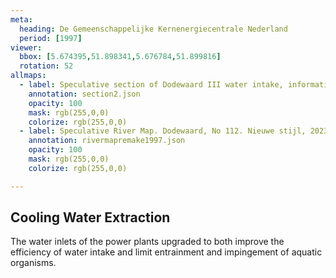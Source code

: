 ```yaml
---
meta:
  heading: De Gemeenschappelijke Kernenergiecentrale Nederland
  period: [1997]
viewer:
  bbox: [5.674395,51.898341,5.676784,51.899816]
  rotation: 52
allmaps:
  - label: Speculative section of Dodewaard III water intake, information brochure of GKN (2004), 2023. 297 x 105 mm, scale 1:500. The Berlage.
    annotation: section2.json
    opacity: 100
    mask: rgb(255,0,0)
    colorize: rgb(255,0,0)
  - label: Speculative River Map. Dodewaard, No 112. Nieuwe stijl, 2023. 1000x580  mm. Scale 1:5000. The Berlage. Based on River Map Gedeelte Waal, No 112. Nieuwe stijl, 1997. Photographs of film projections. Scale 1:5000. Nationaal Archief, Den Haag.
    annotation: rivermapremake1997.json
    opacity: 100
    mask: rgb(255,0,0)
    colorize: rgb(255,0,0)

---
```


## Cooling Water Extraction

The water inlets of the power plants upgraded to both improve the efficiency of water intake and limit entrainment and impingement of aquatic organisms.
